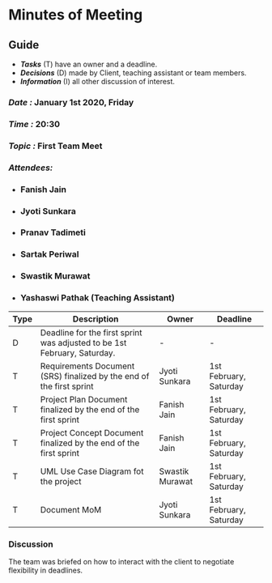 # Minutes of Meeting

## Guide

* ***Tasks*** (T) have an owner and a deadline.
* ***Decisions*** (D) made by Client, teaching assistant or team members.
* ***Information*** (I) all other discussion of interest.

### *Date :* January 1st 2020,  Friday
### *Time :* 20:30
### *Topic :* First Team Meet
### *Attendees:* 
* ### Fanish Jain
* ### Jyoti Sunkara
* ### Pranav Tadimeti
* ### Sartak Periwal
* ### Swastik Murawat
* ### Yashaswi Pathak (Teaching Assistant)

Type | Description | Owner | Deadline
---- | ---- | ---- | ----
D | Deadline for the first sprint was adjusted to be 1st February, Saturday.   | - | -
T | Requirements Document (SRS) finalized by the end of the first sprint | Jyoti Sunkara | 1st February, Saturday
T | Project Plan Document finalized by the end of the first sprint | Fanish Jain | 1st February, Saturday
T | Project Concept Document finalized by the end of the first sprint | Fanish Jain | 1st February, Saturday
T | UML Use Case Diagram fot the project | Swastik Murawat | 1st February, Saturday
T | Document MoM | Jyoti Sunkara | 1st February, Saturday


### Discussion
The team was briefed on how to interact with the client to negotiate flexibility in deadlines.  